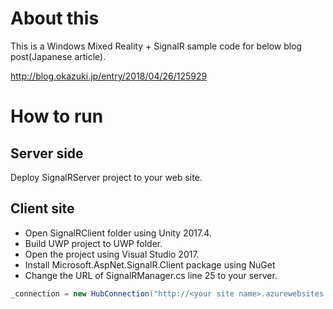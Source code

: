 # About this

This is a Windows Mixed Reality + SignalR sample code for below blog post(Japanese article).

http://blog.okazuki.jp/entry/2018/04/26/125929

# How to run

## Server side

Deploy SignalRServer project to your web site.

## Client site

- Open SignalRClient folder using Unity 2017.4.
- Build UWP project to UWP folder.
- Open the project using Visual Studio 2017.
- Install Microsoft.AspNet.SignalR.Client package using NuGet
- Change the URL of SignalRManager.cs line 25 to your server.

```cs
_connection = new HubConnection("http://<your site name>.azurewebsites.net/");
```